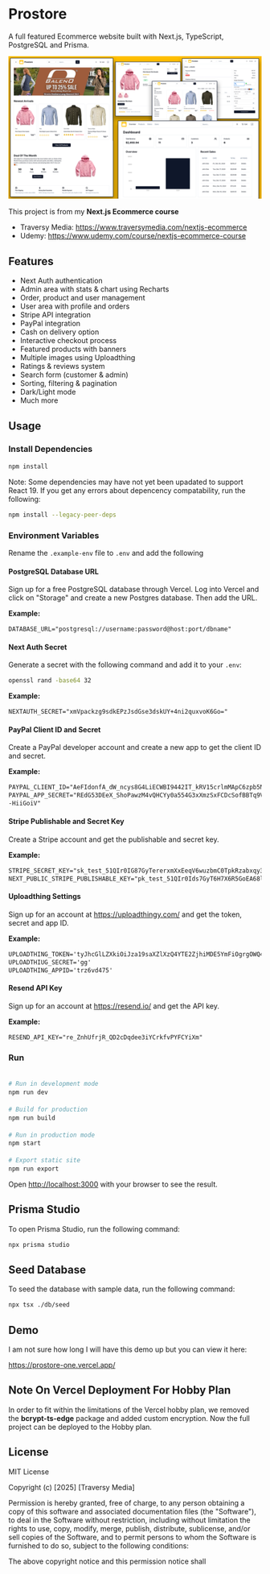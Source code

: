 # Prostore

A full featured Ecommerce website built with Next.js, TypeScript, PostgreSQL and Prisma.

<img src="/public/images/screen.png" alt="Next.js Ecommerce" />

This project is from my **Next.js Ecommerce course**

- Traversy Media: https://www.traversymedia.com/nextjs-ecommerce
- Udemy: https://www.udemy.com/course/nextjs-ecommerce-course

## Features

- Next Auth authentication
- Admin area with stats & chart using Recharts
- Order, product and user management
- User area with profile and orders
- Stripe API integration
- PayPal integration
- Cash on delivery option
- Interactive checkout process
- Featured products with banners
- Multiple images using Uploadthing
- Ratings & reviews system
- Search form (customer & admin)
- Sorting, filtering & pagination
- Dark/Light mode
- Much more

## Usage

### Install Dependencies

```bash
npm install
```

Note: Some dependencies may have not yet been upadated to support React 19. If you get any errors about depencency compatability, run the following:

```bash
npm install --legacy-peer-deps
```

### Environment Variables

Rename the `.example-env` file to `.env` and add the following

#### PostgreSQL Database URL

Sign up for a free PostgreSQL database through Vercel. Log into Vercel and click on "Storage" and create a new Postgres database. Then add the URL.

**Example:**

```
DATABASE_URL="postgresql://username:password@host:port/dbname"
```

#### Next Auth Secret

Generate a secret with the following command and add it to your `.env`:

```bash
openssl rand -base64 32
```

**Example:**

```
NEXTAUTH_SECRET="xmVpackzg9sdkEPzJsdGse3dskUY+4ni2quxvoK6Go="
```

#### PayPal Client ID and Secret

Create a PayPal developer account and create a new app to get the client ID and secret.

**Example:**

```
PAYPAL_CLIENT_ID="AeFIdonfA_dW_ncys8G4LiECWBI9442IT_kRV15crlmMApC6zpb5Nsd7zlxj7UWJ5FRZtx"
PAYPAL_APP_SECRET="REdG53DEeX_ShoPawzM4vQHCYy0a554G3xXmzSxFCDcSofBBTq9VRqjs6xsNVBcbjqz--HiiGoiV"
```

#### Stripe Publishable and Secret Key

Create a Stripe account and get the publishable and secret key.

**Example:**

```
STRIPE_SECRET_KEY="sk_test_51QIr0IG87GyTererxmXxEeqV6wuzbmC0TpkRzabxqy3P4BpzpzDqnQaC1lZhmYg6IfNarnvpnbjjw5dsBq4afd0FXkeDriR"
NEXT_PUBLIC_STRIPE_PUBLISHABLE_KEY="pk_test_51QIr0Ids7GyT6H7X6R5GoEA68lYDcbcC94VU0U02SMkrrrYZT2CgSMZ1h22udb5Rg1AuonXyjmAQZESLLj100W3VGVwze"
```

#### Uploadthing Settings

Sign up for an account at https://uploadthingy.com/ and get the token, secret and app ID.

**Example:**

```
UPLOADTHING_TOKEN='tyJhcGlLZXkiOiJza19saXZlXzQ4YTE2ZjhiMDE5YmFiOgrgOWQ4MmYxMGQxZGU2NTM3YzlkZGI3YjNiZDk3MmRhNGZmNGMwMmJlOWI2Y2Q0N2UiLCJhcHBJZCI6InRyejZ2NHczNzUiLCJyZWdpb25zIjpbInNlYTEiXX0='
UPLOADTHIUG_SECRET='gg'
UPLOADTHING_APPID='trz6vd475'
```

#### Resend API Key

Sign up for an account at https://resend.io/ and get the API key.

**Example:**

```
RESEND_API_KEY="re_ZnhUfrjR_QD2cDqdee3iYCrkfvPYFCYiXm"
```

### Run

```bash

# Run in development mode
npm run dev

# Build for production
npm run build

# Run in production mode
npm start

# Export static site
npm run export
```

Open [http://localhost:3000](http://localhost:3000) with your browser to see the result.

## Prisma Studio

To open Prisma Studio, run the following command:

```bash
npx prisma studio
```

## Seed Database

To seed the database with sample data, run the following command:

```bash
npx tsx ./db/seed
```

## Demo

I am not sure how long I will have this demo up but you can view it here:

https://prostore-one.vercel.app/

## Note On Vercel Deployment For Hobby Plan

In order to fit within the limitations of the Vercel hobby plan, we removed the **bcrypt-ts-edge** package and added custom encryption. Now the full project can be deployed to the Hobby plan.

## License

MIT License

Copyright (c) [2025] [Traversy Media]

Permission is hereby granted, free of charge, to any person obtaining a copy
of this software and associated documentation files (the "Software"), to deal
in the Software without restriction, including without limitation the rights
to use, copy, modify, merge, publish, distribute, sublicense, and/or sell
copies of the Software, and to permit persons to whom the Software is
furnished to do so, subject to the following conditions:

The above copyright notice and this permission notice shall
